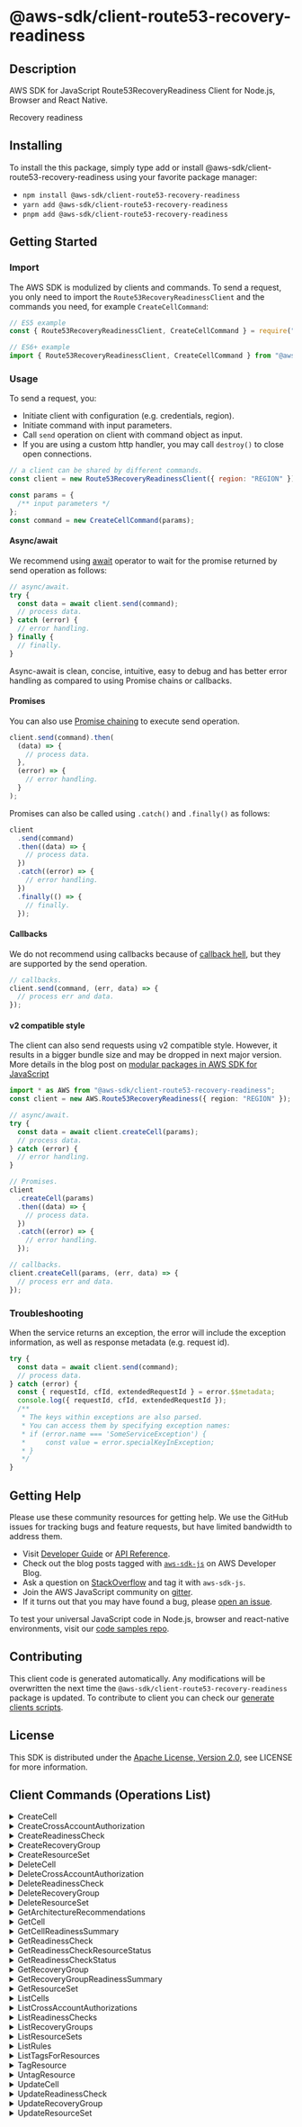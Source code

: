 <!-- generated file, do not edit directly -->

# @aws-sdk/client-route53-recovery-readiness

## Description

AWS SDK for JavaScript Route53RecoveryReadiness Client for Node.js, Browser and React Native.

<p>Recovery readiness</p>

## Installing

To install the this package, simply type add or install @aws-sdk/client-route53-recovery-readiness
using your favorite package manager:

- `npm install @aws-sdk/client-route53-recovery-readiness`
- `yarn add @aws-sdk/client-route53-recovery-readiness`
- `pnpm add @aws-sdk/client-route53-recovery-readiness`

## Getting Started

### Import

The AWS SDK is modulized by clients and commands.
To send a request, you only need to import the `Route53RecoveryReadinessClient` and
the commands you need, for example `CreateCellCommand`:

```js
// ES5 example
const { Route53RecoveryReadinessClient, CreateCellCommand } = require("@aws-sdk/client-route53-recovery-readiness");
```

```ts
// ES6+ example
import { Route53RecoveryReadinessClient, CreateCellCommand } from "@aws-sdk/client-route53-recovery-readiness";
```

### Usage

To send a request, you:

- Initiate client with configuration (e.g. credentials, region).
- Initiate command with input parameters.
- Call `send` operation on client with command object as input.
- If you are using a custom http handler, you may call `destroy()` to close open connections.

```js
// a client can be shared by different commands.
const client = new Route53RecoveryReadinessClient({ region: "REGION" });

const params = {
  /** input parameters */
};
const command = new CreateCellCommand(params);
```

#### Async/await

We recommend using [await](https://developer.mozilla.org/en-US/docs/Web/JavaScript/Reference/Operators/await)
operator to wait for the promise returned by send operation as follows:

```js
// async/await.
try {
  const data = await client.send(command);
  // process data.
} catch (error) {
  // error handling.
} finally {
  // finally.
}
```

Async-await is clean, concise, intuitive, easy to debug and has better error handling
as compared to using Promise chains or callbacks.

#### Promises

You can also use [Promise chaining](https://developer.mozilla.org/en-US/docs/Web/JavaScript/Guide/Using_promises#chaining)
to execute send operation.

```js
client.send(command).then(
  (data) => {
    // process data.
  },
  (error) => {
    // error handling.
  }
);
```

Promises can also be called using `.catch()` and `.finally()` as follows:

```js
client
  .send(command)
  .then((data) => {
    // process data.
  })
  .catch((error) => {
    // error handling.
  })
  .finally(() => {
    // finally.
  });
```

#### Callbacks

We do not recommend using callbacks because of [callback hell](http://callbackhell.com/),
but they are supported by the send operation.

```js
// callbacks.
client.send(command, (err, data) => {
  // process err and data.
});
```

#### v2 compatible style

The client can also send requests using v2 compatible style.
However, it results in a bigger bundle size and may be dropped in next major version. More details in the blog post
on [modular packages in AWS SDK for JavaScript](https://aws.amazon.com/blogs/developer/modular-packages-in-aws-sdk-for-javascript/)

```ts
import * as AWS from "@aws-sdk/client-route53-recovery-readiness";
const client = new AWS.Route53RecoveryReadiness({ region: "REGION" });

// async/await.
try {
  const data = await client.createCell(params);
  // process data.
} catch (error) {
  // error handling.
}

// Promises.
client
  .createCell(params)
  .then((data) => {
    // process data.
  })
  .catch((error) => {
    // error handling.
  });

// callbacks.
client.createCell(params, (err, data) => {
  // process err and data.
});
```

### Troubleshooting

When the service returns an exception, the error will include the exception information,
as well as response metadata (e.g. request id).

```js
try {
  const data = await client.send(command);
  // process data.
} catch (error) {
  const { requestId, cfId, extendedRequestId } = error.$$metadata;
  console.log({ requestId, cfId, extendedRequestId });
  /**
   * The keys within exceptions are also parsed.
   * You can access them by specifying exception names:
   * if (error.name === 'SomeServiceException') {
   *     const value = error.specialKeyInException;
   * }
   */
}
```

## Getting Help

Please use these community resources for getting help.
We use the GitHub issues for tracking bugs and feature requests, but have limited bandwidth to address them.

- Visit [Developer Guide](https://docs.aws.amazon.com/sdk-for-javascript/v3/developer-guide/welcome.html)
  or [API Reference](https://docs.aws.amazon.com/AWSJavaScriptSDK/v3/latest/index.html).
- Check out the blog posts tagged with [`aws-sdk-js`](https://aws.amazon.com/blogs/developer/tag/aws-sdk-js/)
  on AWS Developer Blog.
- Ask a question on [StackOverflow](https://stackoverflow.com/questions/tagged/aws-sdk-js) and tag it with `aws-sdk-js`.
- Join the AWS JavaScript community on [gitter](https://gitter.im/aws/aws-sdk-js-v3).
- If it turns out that you may have found a bug, please [open an issue](https://github.com/aws/aws-sdk-js-v3/issues/new/choose).

To test your universal JavaScript code in Node.js, browser and react-native environments,
visit our [code samples repo](https://github.com/aws-samples/aws-sdk-js-tests).

## Contributing

This client code is generated automatically. Any modifications will be overwritten the next time the `@aws-sdk/client-route53-recovery-readiness` package is updated.
To contribute to client you can check our [generate clients scripts](https://github.com/aws/aws-sdk-js-v3/tree/main/scripts/generate-clients).

## License

This SDK is distributed under the
[Apache License, Version 2.0](http://www.apache.org/licenses/LICENSE-2.0),
see LICENSE for more information.

## Client Commands (Operations List)

<details>
<summary>
CreateCell
</summary>

[Command API Reference](https://docs.aws.amazon.com/AWSJavaScriptSDK/v3/latest/clients/client-route53-recovery-readiness/classes/createcellcommand.html) / [Input](https://docs.aws.amazon.com/AWSJavaScriptSDK/v3/latest/clients/client-route53-recovery-readiness/interfaces/createcellcommandinput.html) / [Output](https://docs.aws.amazon.com/AWSJavaScriptSDK/v3/latest/clients/client-route53-recovery-readiness/interfaces/createcellcommandoutput.html)

</details>
<details>
<summary>
CreateCrossAccountAuthorization
</summary>

[Command API Reference](https://docs.aws.amazon.com/AWSJavaScriptSDK/v3/latest/clients/client-route53-recovery-readiness/classes/createcrossaccountauthorizationcommand.html) / [Input](https://docs.aws.amazon.com/AWSJavaScriptSDK/v3/latest/clients/client-route53-recovery-readiness/interfaces/createcrossaccountauthorizationcommandinput.html) / [Output](https://docs.aws.amazon.com/AWSJavaScriptSDK/v3/latest/clients/client-route53-recovery-readiness/interfaces/createcrossaccountauthorizationcommandoutput.html)

</details>
<details>
<summary>
CreateReadinessCheck
</summary>

[Command API Reference](https://docs.aws.amazon.com/AWSJavaScriptSDK/v3/latest/clients/client-route53-recovery-readiness/classes/createreadinesscheckcommand.html) / [Input](https://docs.aws.amazon.com/AWSJavaScriptSDK/v3/latest/clients/client-route53-recovery-readiness/interfaces/createreadinesscheckcommandinput.html) / [Output](https://docs.aws.amazon.com/AWSJavaScriptSDK/v3/latest/clients/client-route53-recovery-readiness/interfaces/createreadinesscheckcommandoutput.html)

</details>
<details>
<summary>
CreateRecoveryGroup
</summary>

[Command API Reference](https://docs.aws.amazon.com/AWSJavaScriptSDK/v3/latest/clients/client-route53-recovery-readiness/classes/createrecoverygroupcommand.html) / [Input](https://docs.aws.amazon.com/AWSJavaScriptSDK/v3/latest/clients/client-route53-recovery-readiness/interfaces/createrecoverygroupcommandinput.html) / [Output](https://docs.aws.amazon.com/AWSJavaScriptSDK/v3/latest/clients/client-route53-recovery-readiness/interfaces/createrecoverygroupcommandoutput.html)

</details>
<details>
<summary>
CreateResourceSet
</summary>

[Command API Reference](https://docs.aws.amazon.com/AWSJavaScriptSDK/v3/latest/clients/client-route53-recovery-readiness/classes/createresourcesetcommand.html) / [Input](https://docs.aws.amazon.com/AWSJavaScriptSDK/v3/latest/clients/client-route53-recovery-readiness/interfaces/createresourcesetcommandinput.html) / [Output](https://docs.aws.amazon.com/AWSJavaScriptSDK/v3/latest/clients/client-route53-recovery-readiness/interfaces/createresourcesetcommandoutput.html)

</details>
<details>
<summary>
DeleteCell
</summary>

[Command API Reference](https://docs.aws.amazon.com/AWSJavaScriptSDK/v3/latest/clients/client-route53-recovery-readiness/classes/deletecellcommand.html) / [Input](https://docs.aws.amazon.com/AWSJavaScriptSDK/v3/latest/clients/client-route53-recovery-readiness/interfaces/deletecellcommandinput.html) / [Output](https://docs.aws.amazon.com/AWSJavaScriptSDK/v3/latest/clients/client-route53-recovery-readiness/interfaces/deletecellcommandoutput.html)

</details>
<details>
<summary>
DeleteCrossAccountAuthorization
</summary>

[Command API Reference](https://docs.aws.amazon.com/AWSJavaScriptSDK/v3/latest/clients/client-route53-recovery-readiness/classes/deletecrossaccountauthorizationcommand.html) / [Input](https://docs.aws.amazon.com/AWSJavaScriptSDK/v3/latest/clients/client-route53-recovery-readiness/interfaces/deletecrossaccountauthorizationcommandinput.html) / [Output](https://docs.aws.amazon.com/AWSJavaScriptSDK/v3/latest/clients/client-route53-recovery-readiness/interfaces/deletecrossaccountauthorizationcommandoutput.html)

</details>
<details>
<summary>
DeleteReadinessCheck
</summary>

[Command API Reference](https://docs.aws.amazon.com/AWSJavaScriptSDK/v3/latest/clients/client-route53-recovery-readiness/classes/deletereadinesscheckcommand.html) / [Input](https://docs.aws.amazon.com/AWSJavaScriptSDK/v3/latest/clients/client-route53-recovery-readiness/interfaces/deletereadinesscheckcommandinput.html) / [Output](https://docs.aws.amazon.com/AWSJavaScriptSDK/v3/latest/clients/client-route53-recovery-readiness/interfaces/deletereadinesscheckcommandoutput.html)

</details>
<details>
<summary>
DeleteRecoveryGroup
</summary>

[Command API Reference](https://docs.aws.amazon.com/AWSJavaScriptSDK/v3/latest/clients/client-route53-recovery-readiness/classes/deleterecoverygroupcommand.html) / [Input](https://docs.aws.amazon.com/AWSJavaScriptSDK/v3/latest/clients/client-route53-recovery-readiness/interfaces/deleterecoverygroupcommandinput.html) / [Output](https://docs.aws.amazon.com/AWSJavaScriptSDK/v3/latest/clients/client-route53-recovery-readiness/interfaces/deleterecoverygroupcommandoutput.html)

</details>
<details>
<summary>
DeleteResourceSet
</summary>

[Command API Reference](https://docs.aws.amazon.com/AWSJavaScriptSDK/v3/latest/clients/client-route53-recovery-readiness/classes/deleteresourcesetcommand.html) / [Input](https://docs.aws.amazon.com/AWSJavaScriptSDK/v3/latest/clients/client-route53-recovery-readiness/interfaces/deleteresourcesetcommandinput.html) / [Output](https://docs.aws.amazon.com/AWSJavaScriptSDK/v3/latest/clients/client-route53-recovery-readiness/interfaces/deleteresourcesetcommandoutput.html)

</details>
<details>
<summary>
GetArchitectureRecommendations
</summary>

[Command API Reference](https://docs.aws.amazon.com/AWSJavaScriptSDK/v3/latest/clients/client-route53-recovery-readiness/classes/getarchitecturerecommendationscommand.html) / [Input](https://docs.aws.amazon.com/AWSJavaScriptSDK/v3/latest/clients/client-route53-recovery-readiness/interfaces/getarchitecturerecommendationscommandinput.html) / [Output](https://docs.aws.amazon.com/AWSJavaScriptSDK/v3/latest/clients/client-route53-recovery-readiness/interfaces/getarchitecturerecommendationscommandoutput.html)

</details>
<details>
<summary>
GetCell
</summary>

[Command API Reference](https://docs.aws.amazon.com/AWSJavaScriptSDK/v3/latest/clients/client-route53-recovery-readiness/classes/getcellcommand.html) / [Input](https://docs.aws.amazon.com/AWSJavaScriptSDK/v3/latest/clients/client-route53-recovery-readiness/interfaces/getcellcommandinput.html) / [Output](https://docs.aws.amazon.com/AWSJavaScriptSDK/v3/latest/clients/client-route53-recovery-readiness/interfaces/getcellcommandoutput.html)

</details>
<details>
<summary>
GetCellReadinessSummary
</summary>

[Command API Reference](https://docs.aws.amazon.com/AWSJavaScriptSDK/v3/latest/clients/client-route53-recovery-readiness/classes/getcellreadinesssummarycommand.html) / [Input](https://docs.aws.amazon.com/AWSJavaScriptSDK/v3/latest/clients/client-route53-recovery-readiness/interfaces/getcellreadinesssummarycommandinput.html) / [Output](https://docs.aws.amazon.com/AWSJavaScriptSDK/v3/latest/clients/client-route53-recovery-readiness/interfaces/getcellreadinesssummarycommandoutput.html)

</details>
<details>
<summary>
GetReadinessCheck
</summary>

[Command API Reference](https://docs.aws.amazon.com/AWSJavaScriptSDK/v3/latest/clients/client-route53-recovery-readiness/classes/getreadinesscheckcommand.html) / [Input](https://docs.aws.amazon.com/AWSJavaScriptSDK/v3/latest/clients/client-route53-recovery-readiness/interfaces/getreadinesscheckcommandinput.html) / [Output](https://docs.aws.amazon.com/AWSJavaScriptSDK/v3/latest/clients/client-route53-recovery-readiness/interfaces/getreadinesscheckcommandoutput.html)

</details>
<details>
<summary>
GetReadinessCheckResourceStatus
</summary>

[Command API Reference](https://docs.aws.amazon.com/AWSJavaScriptSDK/v3/latest/clients/client-route53-recovery-readiness/classes/getreadinesscheckresourcestatuscommand.html) / [Input](https://docs.aws.amazon.com/AWSJavaScriptSDK/v3/latest/clients/client-route53-recovery-readiness/interfaces/getreadinesscheckresourcestatuscommandinput.html) / [Output](https://docs.aws.amazon.com/AWSJavaScriptSDK/v3/latest/clients/client-route53-recovery-readiness/interfaces/getreadinesscheckresourcestatuscommandoutput.html)

</details>
<details>
<summary>
GetReadinessCheckStatus
</summary>

[Command API Reference](https://docs.aws.amazon.com/AWSJavaScriptSDK/v3/latest/clients/client-route53-recovery-readiness/classes/getreadinesscheckstatuscommand.html) / [Input](https://docs.aws.amazon.com/AWSJavaScriptSDK/v3/latest/clients/client-route53-recovery-readiness/interfaces/getreadinesscheckstatuscommandinput.html) / [Output](https://docs.aws.amazon.com/AWSJavaScriptSDK/v3/latest/clients/client-route53-recovery-readiness/interfaces/getreadinesscheckstatuscommandoutput.html)

</details>
<details>
<summary>
GetRecoveryGroup
</summary>

[Command API Reference](https://docs.aws.amazon.com/AWSJavaScriptSDK/v3/latest/clients/client-route53-recovery-readiness/classes/getrecoverygroupcommand.html) / [Input](https://docs.aws.amazon.com/AWSJavaScriptSDK/v3/latest/clients/client-route53-recovery-readiness/interfaces/getrecoverygroupcommandinput.html) / [Output](https://docs.aws.amazon.com/AWSJavaScriptSDK/v3/latest/clients/client-route53-recovery-readiness/interfaces/getrecoverygroupcommandoutput.html)

</details>
<details>
<summary>
GetRecoveryGroupReadinessSummary
</summary>

[Command API Reference](https://docs.aws.amazon.com/AWSJavaScriptSDK/v3/latest/clients/client-route53-recovery-readiness/classes/getrecoverygroupreadinesssummarycommand.html) / [Input](https://docs.aws.amazon.com/AWSJavaScriptSDK/v3/latest/clients/client-route53-recovery-readiness/interfaces/getrecoverygroupreadinesssummarycommandinput.html) / [Output](https://docs.aws.amazon.com/AWSJavaScriptSDK/v3/latest/clients/client-route53-recovery-readiness/interfaces/getrecoverygroupreadinesssummarycommandoutput.html)

</details>
<details>
<summary>
GetResourceSet
</summary>

[Command API Reference](https://docs.aws.amazon.com/AWSJavaScriptSDK/v3/latest/clients/client-route53-recovery-readiness/classes/getresourcesetcommand.html) / [Input](https://docs.aws.amazon.com/AWSJavaScriptSDK/v3/latest/clients/client-route53-recovery-readiness/interfaces/getresourcesetcommandinput.html) / [Output](https://docs.aws.amazon.com/AWSJavaScriptSDK/v3/latest/clients/client-route53-recovery-readiness/interfaces/getresourcesetcommandoutput.html)

</details>
<details>
<summary>
ListCells
</summary>

[Command API Reference](https://docs.aws.amazon.com/AWSJavaScriptSDK/v3/latest/clients/client-route53-recovery-readiness/classes/listcellscommand.html) / [Input](https://docs.aws.amazon.com/AWSJavaScriptSDK/v3/latest/clients/client-route53-recovery-readiness/interfaces/listcellscommandinput.html) / [Output](https://docs.aws.amazon.com/AWSJavaScriptSDK/v3/latest/clients/client-route53-recovery-readiness/interfaces/listcellscommandoutput.html)

</details>
<details>
<summary>
ListCrossAccountAuthorizations
</summary>

[Command API Reference](https://docs.aws.amazon.com/AWSJavaScriptSDK/v3/latest/clients/client-route53-recovery-readiness/classes/listcrossaccountauthorizationscommand.html) / [Input](https://docs.aws.amazon.com/AWSJavaScriptSDK/v3/latest/clients/client-route53-recovery-readiness/interfaces/listcrossaccountauthorizationscommandinput.html) / [Output](https://docs.aws.amazon.com/AWSJavaScriptSDK/v3/latest/clients/client-route53-recovery-readiness/interfaces/listcrossaccountauthorizationscommandoutput.html)

</details>
<details>
<summary>
ListReadinessChecks
</summary>

[Command API Reference](https://docs.aws.amazon.com/AWSJavaScriptSDK/v3/latest/clients/client-route53-recovery-readiness/classes/listreadinesscheckscommand.html) / [Input](https://docs.aws.amazon.com/AWSJavaScriptSDK/v3/latest/clients/client-route53-recovery-readiness/interfaces/listreadinesscheckscommandinput.html) / [Output](https://docs.aws.amazon.com/AWSJavaScriptSDK/v3/latest/clients/client-route53-recovery-readiness/interfaces/listreadinesscheckscommandoutput.html)

</details>
<details>
<summary>
ListRecoveryGroups
</summary>

[Command API Reference](https://docs.aws.amazon.com/AWSJavaScriptSDK/v3/latest/clients/client-route53-recovery-readiness/classes/listrecoverygroupscommand.html) / [Input](https://docs.aws.amazon.com/AWSJavaScriptSDK/v3/latest/clients/client-route53-recovery-readiness/interfaces/listrecoverygroupscommandinput.html) / [Output](https://docs.aws.amazon.com/AWSJavaScriptSDK/v3/latest/clients/client-route53-recovery-readiness/interfaces/listrecoverygroupscommandoutput.html)

</details>
<details>
<summary>
ListResourceSets
</summary>

[Command API Reference](https://docs.aws.amazon.com/AWSJavaScriptSDK/v3/latest/clients/client-route53-recovery-readiness/classes/listresourcesetscommand.html) / [Input](https://docs.aws.amazon.com/AWSJavaScriptSDK/v3/latest/clients/client-route53-recovery-readiness/interfaces/listresourcesetscommandinput.html) / [Output](https://docs.aws.amazon.com/AWSJavaScriptSDK/v3/latest/clients/client-route53-recovery-readiness/interfaces/listresourcesetscommandoutput.html)

</details>
<details>
<summary>
ListRules
</summary>

[Command API Reference](https://docs.aws.amazon.com/AWSJavaScriptSDK/v3/latest/clients/client-route53-recovery-readiness/classes/listrulescommand.html) / [Input](https://docs.aws.amazon.com/AWSJavaScriptSDK/v3/latest/clients/client-route53-recovery-readiness/interfaces/listrulescommandinput.html) / [Output](https://docs.aws.amazon.com/AWSJavaScriptSDK/v3/latest/clients/client-route53-recovery-readiness/interfaces/listrulescommandoutput.html)

</details>
<details>
<summary>
ListTagsForResources
</summary>

[Command API Reference](https://docs.aws.amazon.com/AWSJavaScriptSDK/v3/latest/clients/client-route53-recovery-readiness/classes/listtagsforresourcescommand.html) / [Input](https://docs.aws.amazon.com/AWSJavaScriptSDK/v3/latest/clients/client-route53-recovery-readiness/interfaces/listtagsforresourcescommandinput.html) / [Output](https://docs.aws.amazon.com/AWSJavaScriptSDK/v3/latest/clients/client-route53-recovery-readiness/interfaces/listtagsforresourcescommandoutput.html)

</details>
<details>
<summary>
TagResource
</summary>

[Command API Reference](https://docs.aws.amazon.com/AWSJavaScriptSDK/v3/latest/clients/client-route53-recovery-readiness/classes/tagresourcecommand.html) / [Input](https://docs.aws.amazon.com/AWSJavaScriptSDK/v3/latest/clients/client-route53-recovery-readiness/interfaces/tagresourcecommandinput.html) / [Output](https://docs.aws.amazon.com/AWSJavaScriptSDK/v3/latest/clients/client-route53-recovery-readiness/interfaces/tagresourcecommandoutput.html)

</details>
<details>
<summary>
UntagResource
</summary>

[Command API Reference](https://docs.aws.amazon.com/AWSJavaScriptSDK/v3/latest/clients/client-route53-recovery-readiness/classes/untagresourcecommand.html) / [Input](https://docs.aws.amazon.com/AWSJavaScriptSDK/v3/latest/clients/client-route53-recovery-readiness/interfaces/untagresourcecommandinput.html) / [Output](https://docs.aws.amazon.com/AWSJavaScriptSDK/v3/latest/clients/client-route53-recovery-readiness/interfaces/untagresourcecommandoutput.html)

</details>
<details>
<summary>
UpdateCell
</summary>

[Command API Reference](https://docs.aws.amazon.com/AWSJavaScriptSDK/v3/latest/clients/client-route53-recovery-readiness/classes/updatecellcommand.html) / [Input](https://docs.aws.amazon.com/AWSJavaScriptSDK/v3/latest/clients/client-route53-recovery-readiness/interfaces/updatecellcommandinput.html) / [Output](https://docs.aws.amazon.com/AWSJavaScriptSDK/v3/latest/clients/client-route53-recovery-readiness/interfaces/updatecellcommandoutput.html)

</details>
<details>
<summary>
UpdateReadinessCheck
</summary>

[Command API Reference](https://docs.aws.amazon.com/AWSJavaScriptSDK/v3/latest/clients/client-route53-recovery-readiness/classes/updatereadinesscheckcommand.html) / [Input](https://docs.aws.amazon.com/AWSJavaScriptSDK/v3/latest/clients/client-route53-recovery-readiness/interfaces/updatereadinesscheckcommandinput.html) / [Output](https://docs.aws.amazon.com/AWSJavaScriptSDK/v3/latest/clients/client-route53-recovery-readiness/interfaces/updatereadinesscheckcommandoutput.html)

</details>
<details>
<summary>
UpdateRecoveryGroup
</summary>

[Command API Reference](https://docs.aws.amazon.com/AWSJavaScriptSDK/v3/latest/clients/client-route53-recovery-readiness/classes/updaterecoverygroupcommand.html) / [Input](https://docs.aws.amazon.com/AWSJavaScriptSDK/v3/latest/clients/client-route53-recovery-readiness/interfaces/updaterecoverygroupcommandinput.html) / [Output](https://docs.aws.amazon.com/AWSJavaScriptSDK/v3/latest/clients/client-route53-recovery-readiness/interfaces/updaterecoverygroupcommandoutput.html)

</details>
<details>
<summary>
UpdateResourceSet
</summary>

[Command API Reference](https://docs.aws.amazon.com/AWSJavaScriptSDK/v3/latest/clients/client-route53-recovery-readiness/classes/updateresourcesetcommand.html) / [Input](https://docs.aws.amazon.com/AWSJavaScriptSDK/v3/latest/clients/client-route53-recovery-readiness/interfaces/updateresourcesetcommandinput.html) / [Output](https://docs.aws.amazon.com/AWSJavaScriptSDK/v3/latest/clients/client-route53-recovery-readiness/interfaces/updateresourcesetcommandoutput.html)

</details>
